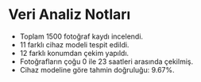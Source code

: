 # Veri Analiz Notları

- Toplam 1500 fotoğraf kaydı incelendi.
- 11 farklı cihaz modeli tespit edildi.
- 12 farklı konumdan çekim yapıldı.
- Fotoğrafların çoğu 0 ile 23 saatleri arasında çekilmiş.
- Cihaz modeline göre tahmin doğruluğu: 9.67%.

